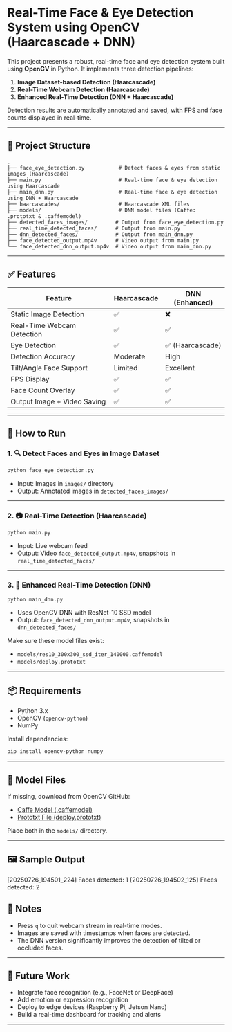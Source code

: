 
# Real-Time Face & Eye Detection System using OpenCV (Haarcascade + DNN)

This project presents a robust, real-time face and eye detection system built using **OpenCV** in Python. It implements three detection pipelines:
1. **Image Dataset-based Detection (Haarcascade)**
2. **Real-Time Webcam Detection (Haarcascade)**
3. **Enhanced Real-Time Detection (DNN + Haarcascade)**

Detection results are automatically annotated and saved, with FPS and face counts displayed in real-time.

---

## 📁 Project Structure

```
.
├── face_eye_detection.py           # Detect faces & eyes from static images (Haarcascade)
├── main.py                         # Real-time face & eye detection using Haarcascade
├── main_dnn.py                     # Real-time face & eye detection using DNN + Haarcascade
├── haarcascades/                   # Haarcascade XML files
├── models/                         # DNN model files (Caffe: .prototxt & .caffemodel)
├── detected_faces_images/         # Output from face_eye_detection.py
├── real_time_detected_faces/      # Output from main.py
├── dnn_detected_faces/            # Output from main_dnn.py
├── face_detected_output.mp4v      # Video output from main.py
└── face_detected_dnn_output.mp4v  # Video output from main_dnn.py
```

---

## ✅ Features

| Feature                            | Haarcascade        | DNN (Enhanced)       |
|------------------------------------|--------------------|----------------------|
| Static Image Detection             | ✅                 | ❌                   |
| Real-Time Webcam Detection         | ✅                 | ✅                   |
| Eye Detection                      | ✅                 | ✅ (Haarcascade)     |
| Detection Accuracy                 | Moderate           | High                 |
| Tilt/Angle Face Support            | Limited            | Excellent            |
| FPS Display                        | ✅                 | ✅                   |
| Face Count Overlay                 | ✅                 | ✅                   |
| Output Image + Video Saving        | ✅                 | ✅                   |

---

## 🚀 How to Run

### 1. 🔍 Detect Faces and Eyes in Image Dataset
```bash
python face_eye_detection.py
```
- Input: Images in `images/` directory
- Output: Annotated images in `detected_faces_images/`

---

### 2. 📷 Real-Time Detection (Haarcascade)
```bash
python main.py
```
- Input: Live webcam feed
- Output: Video `face_detected_output.mp4v`, snapshots in `real_time_detected_faces/`

---

### 3. 🤖 Enhanced Real-Time Detection (DNN)
```bash
python main_dnn.py
```
- Uses OpenCV DNN with ResNet-10 SSD model
- Output: `face_detected_dnn_output.mp4v`, snapshots in `dnn_detected_faces/`

Make sure these model files exist:
- `models/res10_300x300_ssd_iter_140000.caffemodel`
- `models/deploy.prototxt`

---

## 📦 Requirements

- Python 3.x
- OpenCV (`opencv-python`)
- NumPy

Install dependencies:
```bash
pip install opencv-python numpy
```

---

## 🧠 Model Files

If missing, download from OpenCV GitHub:
- [Caffe Model (.caffemodel)](https://github.com/opencv/opencv_3rdparty/blob/dnn_samples_face_detector_20170830/res10_300x300_ssd_iter_140000.caffemodel)
- [Prototxt File (deploy.prototxt)](https://github.com/opencv/opencv/blob/master/samples/dnn/face_detector/deploy.prototxt)

Place both in the `models/` directory.

---

## 🖼 Sample Output

[20250726_194501_224] Faces detected: 1
[20250726_194502_125] Faces detected: 2


## 📌 Notes

- Press `q` to quit webcam stream in real-time modes.
- Images are saved with timestamps when faces are detected.
- The DNN version significantly improves the detection of tilted or occluded faces.

---

## 🧭 Future Work

- Integrate face recognition (e.g., FaceNet or DeepFace)
- Add emotion or expression recognition
- Deploy to edge devices (Raspberry Pi, Jetson Nano)
- Build a real-time dashboard for tracking and alerts

---

